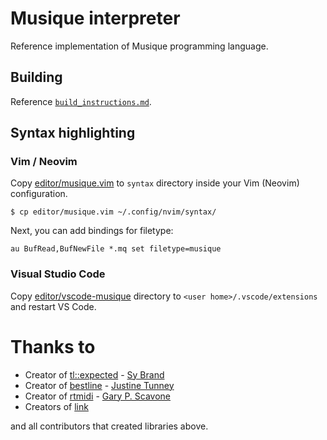 # Musique interpreter

Reference implementation of Musique programming language.

## Building

Reference [`build_instructions.md`](./build_instructions.md).

## Syntax highlighting

### Vim / Neovim

Copy [editor/musique.vim](editor/musique.vim) to `syntax` directory inside your Vim (Neovim) configuration.

```console
$ cp editor/musique.vim ~/.config/nvim/syntax/
```

Next, you can add bindings for filetype:

```vim
au BufRead,BufNewFile *.mq set filetype=musique
```

### Visual Studio Code

Copy [editor/vscode-musique](editor/vscode-musique) directory to `<user home>/.vscode/extensions` and restart VS Code.

# Thanks to

- Creator of [tl::expected](https://github.com/TartanLlama/expected) - [Sy Brand](https://sybrand.ink/)
- Creator of [bestline](https://github.com/jart/bestline) - [Justine Tunney](https://justinetunney.com/)
- Creator of [rtmidi](https://github.com/thestk/rtmidi/) - [Gary P. Scavone](http://www.music.mcgill.ca/~gary/)
- Creators of [link](https://github.com/Ableton/link)

and all contributors that created libraries above.
